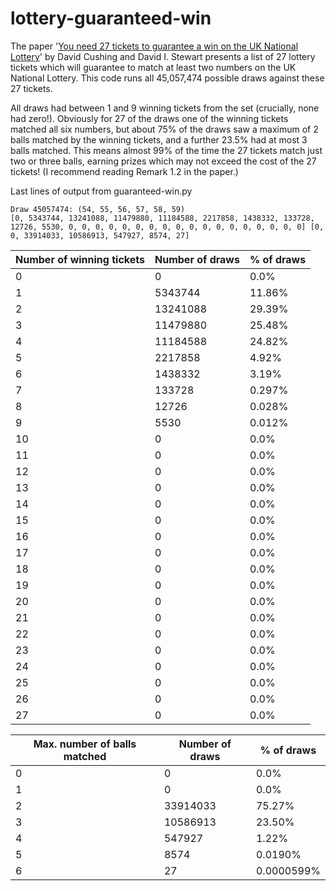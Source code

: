 # lottery-guaranteed-win

The paper '[You need 27 tickets to guarantee a win on the UK National Lottery](https://arxiv.org/abs/2307.12430)' by David Cushing and David I. Stewart presents a list of 27 lottery tickets which will guarantee to match at least two numbers on the UK National Lottery. This code runs all 45,057,474 possible draws against these 27 tickets. 

All draws had between 1 and 9 winning tickets from the set (crucially, none had zero!). Obviously for 27 of the draws one of the winning tickets matched all six numbers, but about 75% of the draws saw a maximum of 2 balls matched by the winning tickets, and a further 23.5% had at most 3 balls matched. This means almost 99% of the time the 27 tickets match just two or three balls, earning prizes which may not exceed the cost of the 27 tickets! (I recommend reading Remark 1.2 in the paper.) 

Last lines of output from guaranteed-win.py

```
Draw 45057474: (54, 55, 56, 57, 58, 59)
[0, 5343744, 13241088, 11479880, 11184588, 2217858, 1438332, 133728, 12726, 5530, 0, 0, 0, 0, 0, 0, 0, 0, 0, 0, 0, 0, 0, 0, 0, 0, 0, 0] [0, 0, 33914033, 10586913, 547927, 8574, 27]
```

| Number of winning tickets | Number of draws | % of draws |
| --- | --- | --- |
| 0 | 0 | 0.0%|
|1 | 5343744 | 11.86%|
|2 | 13241088 | 29.39%|
|3 | 11479880 | 25.48%|
|4 | 11184588 | 24.82%|
|5 | 2217858 | 4.92%|
|6 | 1438332 | 3.19%|
|7 | 133728 | 0.297%|
|8 | 12726 | 0.028%|
|9 | 5530 | 0.012%|
|10 | 0 | 0.0%|
|11 | 0 | 0.0%|
|12 | 0 | 0.0%|
|13 | 0 | 0.0%|
|14 | 0 | 0.0%|
|15 | 0 | 0.0%|
|16 | 0 | 0.0%|
|17 | 0 | 0.0%|
|18 | 0 | 0.0%|
|19 | 0 | 0.0%|
|20 | 0 | 0.0%|
|21 | 0 | 0.0%|
|22 | 0 | 0.0%|
|23 | 0 | 0.0%|
|24 | 0 | 0.0%|
|25 | 0 | 0.0%|
|26 | 0 | 0.0%|
|27 | 0 | 0.0%|

| Max. number of balls matched | Number of draws | % of draws |
| --- | --- | --- |
|0 | 0 | 0.0%|
|1 | 0 | 0.0%|
|2 | 33914033 | 75.27%|
|3 | 10586913 | 23.50%|
|4 | 547927 | 1.22%|
|5 | 8574 | 0.0190%|
|6 | 27 | 0.0000599%|


